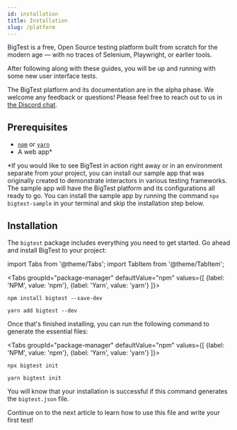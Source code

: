 ```yaml
---
id: installation
title: Installation
slug: /platform
---
```


BigTest is a free, Open Source testing platform built from scratch for the modern age — with no traces of Selenium, Playwright, or earlier tools.

After following along with these guides, you will be up and running with some new user interface tests.

The BigTest platform and its documentation are in the alpha phase. We welcome any feedback or questions! Please feel free to reach out to us in [the Discord chat](https://discord.gg/r6AvtnU).

## Prerequisites
- [`npm`](https://www.npmjs.com/get-npm) or [`yarn`](https://classic.yarnpkg.com/en/docs/install)
- A web app*

*If you would like to see BigTest in action right away or in an environment separate from your project, you can install our sample app that was originally created to demonstrate interactors in various testing frameworks. The sample app will have the BigTest platform and its configurations all ready to go. You can install the sample app by running the command `npx bigtest-sample` in your terminal and skip the installation step below.

## Installation

The `bigtest` package includes everything you need to get started. Go ahead and install BigTest to your project:

import Tabs from '@theme/Tabs';
import TabItem from '@theme/TabItem';

<Tabs
  groupId="package-manager"
  defaultValue="npm"
  values={[
    {label: 'NPM', value: 'npm'},
    {label: 'Yarn', value: 'yarn'}
  ]}>
  <TabItem value="npm">

  ```
  npm install bigtest --save-dev
  ```

  </TabItem>
  <TabItem value="yarn">

  ```
  yarn add bigtest --dev
  ```

  </TabItem>
</Tabs>

Once that's finished installing, you can run the following command to generate the essential files:

<Tabs
  groupId="package-manager"
  defaultValue="npm"
  values={[
    {label: 'NPM', value: 'npm'},
    {label: 'Yarn', value: 'yarn'}
  ]}>
  <TabItem value="npm">

  ```
  npx bigtest init
  ```

  </TabItem>
  <TabItem value="yarn">

  ```
  yarn bigtest init
  ```

  </TabItem>
</Tabs>

You will know that your installation is successful if this command generates the `bigtest.json` file.

Continue on to the next article to learn how to use this file and write your first test!
